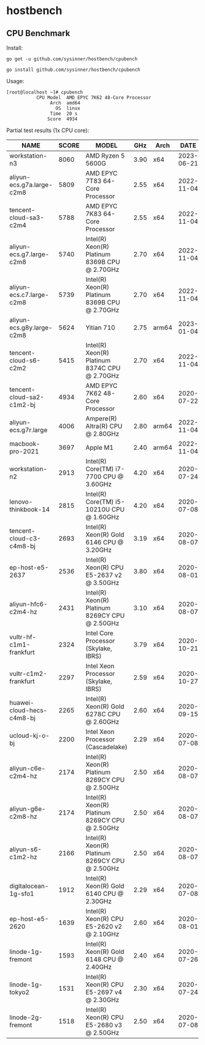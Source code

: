 # hostbench



## CPU Benchmark

Install:

``` shell
go get -u github.com/sysinner/hostbench/cpubench

go install github.com/sysinner/hostbench/cpubench
```

Usage:

``` shell
[root@localhost ~]# cpubench
           CPU Model  AMD EPYC 7K62 48-Core Processor
                Arch  amd64
                  OS  linux
                Time  20 s
               Score  4934
```

Partial test results (1x CPU core):

| NAME                      | SCORE | MODEL                                          | GHz  | Arch  | DATE       |
|---------------------------|-------|------------------------------------------------|------|-------|------------|
| workstation-n3            | 8060  | AMD Ryzen 5 5600G                              | 3.90 | x64   | 2023-06-21 |
| aliyun-ecs.g7a.large-c2m8 | 5809  | AMD EPYC 7T83 64-Core Processor                | 2.55 | x64   | 2022-11-04 |
| tencent-cloud-sa3-c2m4    | 5788  | AMD EPYC 7K83 64-Core Processor                | 2.55 | x64   | 2022-11-04 |
| aliyun-ecs.g7.large-c2m8  | 5740  | Intel(R) Xeon(R) Platinum 8369B CPU @ 2.70GHz  | 2.70 | x64   | 2022-11-04 |
| aliyun-ecs.c7.large-c2m8  | 5739  | Intel(R) Xeon(R) Platinum 8369B CPU @ 2.70GHz  | 2.70 | x64   | 2022-11-04 |
| aliyun-ecs.g8y.large-c2m8 | 5624  | Yitian 710                                     | 2.75 | arm64 | 2023-01-04 |
| tencent-cloud-s6-c2m2     | 5415  | Intel(R) Xeon(R) Platinum 8374C CPU @ 2.70GHz  | 2.70 | x64   | 2022-11-04 |
| tencent-cloud-sa2-c1m2-bj | 4934  | AMD EPYC 7K62 48-Core Processor                | 2.60 | x64   | 2020-07-22 |
| aliyun-ecs.g7r.large      | 4006  | Ampere(R) Altra(R) CPU @ 2.80GHz               | 2.80 | arm64 | 2022-11-04 |
| macbook-pro-2021          | 3697  | Apple M1                                       | 2.40 | arm64 | 2022-11-04 |
| workstation-n2            | 2913  | Intel(R) Core(TM) i7-7700 CPU @ 3.60GHz        | 4.20 | x64   | 2020-07-24 |
| lenovo-thinkbook-14       | 2815  | Intel(R) Core(TM) i5-10210U CPU @ 1.60GHz      | 4.20 | x64   | 2020-07-08 |
| tencent-cloud-c3-c4m8-bj  | 2693  | Intel(R) Xeon(R) Gold 6146 CPU @ 3.20GHz       | 3.19 | x64   | 2020-08-07 |
| ep-host-e5-2637           | 2536  | Intel(R) Xeon(R) CPU E5-2637 v2 @ 3.50GHz      | 3.80 | x64   | 2020-08-01 |
| aliyun-hfc6-c2m4-hz       | 2431  | Intel(R) Xeon(R) Platinum 8269CY CPU @ 2.50GHz | 3.10 | x64   | 2020-08-07 |
| vultr-hf-c1m1-frankfurt   | 2324  | Intel Core Processor (Skylake, IBRS)           | 3.79 | x64   | 2020-10-21 |
| vultr-c1m2-frankfurt      | 2297  | Intel Xeon Processor (Skylake, IBRS)           | 2.59 | x64   | 2020-10-27 |
| huawei-cloud-hecs-c4m8-bj | 2265  | Intel(R) Xeon(R) Gold 6278C CPU @ 2.60GHz      | 2.60 | x64   | 2020-09-15 |
| ucloud-kj-o-bj            | 2200  | Intel Xeon Processor (Cascadelake)             | 2.29 | x64   | 2020-07-08 |
| aliyun-c6e-c2m4-hz        | 2174  | Intel(R) Xeon(R) Platinum 8269CY CPU @ 2.50GHz | 2.50 | x64   | 2020-08-07 |
| aliyun-g6e-c2m8-hz        | 2174  | Intel(R) Xeon(R) Platinum 8269CY CPU @ 2.50GHz | 2.50 | x64   | 2020-08-07 |
| aliyun-s6-c1m2-hz         | 2166  | Intel(R) Xeon(R) Platinum 8269CY CPU @ 2.50GHz | 2.50 | x64   | 2020-08-07 |
| digitalocean-1g-sfo1      | 1912  | Intel(R) Xeon(R) Gold 6140 CPU @ 2.30GHz       | 2.29 | x64   | 2020-07-08 |
| ep-host-e5-2620           | 1639  | Intel(R) Xeon(R) CPU E5-2620 v2 @ 2.10GHz      | 2.60 | x64   | 2020-08-01 |
| linode-1g-fremont         | 1593  | Intel(R) Xeon(R) Gold 6148 CPU @ 2.40GHz       | 2.40 | x64   | 2020-07-26 |
| linode-1g-tokyo2          | 1531  | Intel(R) Xeon(R) CPU E5-2697 v4 @ 2.30GHz      | 2.30 | x64   | 2020-07-24 |
| linode-2g-fremont         | 1518  | Intel(R) Xeon(R) CPU E5-2680 v3 @ 2.50GHz      | 2.50 | x64   | 2020-07-08 |

